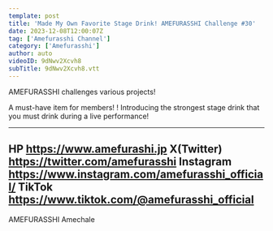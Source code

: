 ```yaml
---
template: post
title: 'Made My Own Favorite Stage Drink! AMEFURASSHI Challenge #30'
date: 2023-12-08T12:00:07Z
tag: ['Amefurasshi Channel']
category: ['Amefurasshi']
author: auto 
videoID: 9dNwv2Xcvh8
subTitle: 9dNwv2Xcvh8.vtt
---
```

AMEFURASSHI challenges various projects!


A must-have item for members! !
Introducing the strongest stage drink that you must drink during a live performance!


-----------------------------------------
HP https://www.amefurashi.jp
X(Twitter) https://twitter.com/amefurasshi
Instagram https://www.instagram.com/amefurasshi_official/
TikTok https://www.tiktok.com/@amefurasshi_official
-----------------------------------------

AMEFURASSHI
Amechale